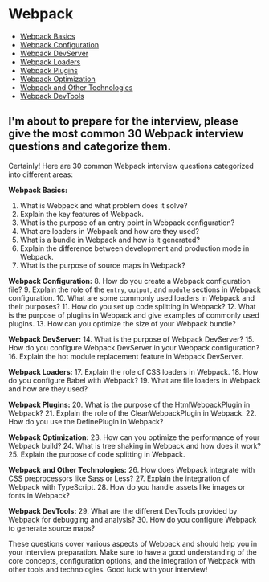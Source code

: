 # Webpack

- [Webpack Basics](basic.md)
- [Webpack Configuration](configuration.md)
- [Webpack DevServer](dev_server.md)
- [Webpack Loaders](loaders.md)
- [Webpack Plugins](plugins.md)
- [Webpack Optimization](optimization.md)
- [Webpack and Other Technologies](other.md)
- [Webpack DevTools](devtools.md)

## I'm about to prepare for the interview, please give the most common 30 Webpack interview questions and categorize them.
Certainly! Here are 30 common Webpack interview questions categorized into different areas:

**Webpack Basics:**
1. What is Webpack and what problem does it solve?
2. Explain the key features of Webpack.
3. What is the purpose of an entry point in Webpack configuration?
4. What are loaders in Webpack and how are they used?
5. What is a bundle in Webpack and how is it generated?
6. Explain the difference between development and production mode in Webpack.
7. What is the purpose of source maps in Webpack?

**Webpack Configuration:**
8. How do you create a Webpack configuration file?
9. Explain the role of the `entry`, `output`, and `module` sections in Webpack configuration.
10. What are some commonly used loaders in Webpack and their purposes?
11. How do you set up code splitting in Webpack?
12. What is the purpose of plugins in Webpack and give examples of commonly used plugins.
13. How can you optimize the size of your Webpack bundle?

**Webpack DevServer:**
14. What is the purpose of Webpack DevServer?
15. How do you configure Webpack DevServer in your Webpack configuration?
16. Explain the hot module replacement feature in Webpack DevServer.

**Webpack Loaders:**
17. Explain the role of CSS loaders in Webpack.
18. How do you configure Babel with Webpack?
19. What are file loaders in Webpack and how are they used?

**Webpack Plugins:**
20. What is the purpose of the HtmlWebpackPlugin in Webpack?
21. Explain the role of the CleanWebpackPlugin in Webpack.
22. How do you use the DefinePlugin in Webpack?

**Webpack Optimization:**
23. How can you optimize the performance of your Webpack build?
24. What is tree shaking in Webpack and how does it work?
25. Explain the purpose of code splitting in Webpack.

**Webpack and Other Technologies:**
26. How does Webpack integrate with CSS preprocessors like Sass or Less?
27. Explain the integration of Webpack with TypeScript.
28. How do you handle assets like images or fonts in Webpack?

**Webpack DevTools:**
29. What are the different DevTools provided by Webpack for debugging and analysis?
30. How do you configure Webpack to generate source maps?

These questions cover various aspects of Webpack and should help you in your interview preparation. Make sure to have a good understanding of the core concepts, configuration options, and the integration of Webpack with other tools and technologies. Good luck with your interview!
